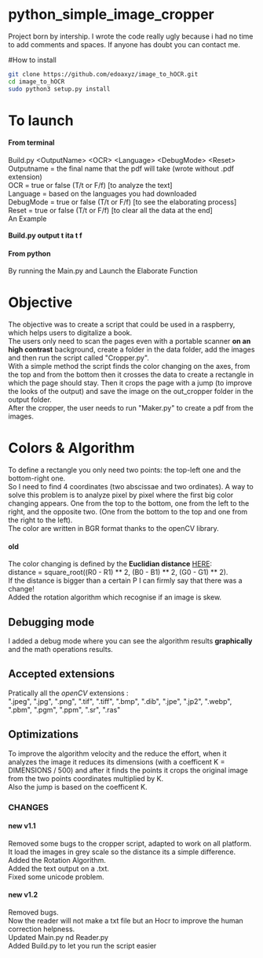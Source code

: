 # python_simple_image_cropper
Project born by intership.
I wrote the code really ugly because i had no time to add comments and spaces.
If anyone has doubt you can contact me.

#How to install
```bash
git clone https://github.com/edoaxyz/image_to_hOCR.git
cd image_to_hOCR
sudo python3 setup.py install
```


# To launch
#### From terminal
Build.py \<OutputName\> \<OCR\> \<Language\> \<DebugMode\> \<Reset\><br>
Outputname = the final name that the pdf will take (wrote without .pdf extension)<br>
OCR = true or false (T/t or F/f) [to analyze the text]<br>
Language = based on the languages you had downloaded<br>
DebugMode = true or false (T/t or F/f) [to see the elaborating process]<br>
Reset = true or false (T/t or F/f) [to clear all the data at the end]<br>
An Example<br><br>
**Build.py output t ita t f**<br>

#### From python
By running the Main.py and Launch the Elaborate Function<br>

# Objective
The objective was to create a script that could be used in a raspberry, which helps users to digitalize a book.<br>
The users only need to scan the pages even with a portable scanner **on an high contrast** background, create a folder in the data folder, add the images and then run the script called "Cropper.py".<br>
With a simple method the script finds the color changing on the axes, from the top and from the bottom then it crosses the data to create a rectangle in which the page should stay. Then it crops the page with a jump (to improve the looks of the output) and save the image on the out_cropper folder in the output folder.<br>
After the cropper, the user needs to run "Maker.py" to create a pdf from the images.<br>

# Colors & Algorithm
To define a rectangle you only need two points: the top-left one and the bottom-right one.<br>
So I need to find 4 coordinates (two abscissae and two ordinates). A way to solve this problem is to analyze pixel by pixel where the first big color changing appears. One from the top to the bottom, one from the left to the right, and the opposite two. (One from the bottom to the top and one from the right to the left).<br>
The color are written in BGR format thanks to the openCV library.<br>
#### old
The color changing is defined by the **Euclidian distance** [HERE](https://en.wikipedia.org/wiki/Color_difference):<br>
distance = square_root((R0 - R1) ** 2, (B0 - B1) ** 2, (G0 - G1) ** 2).<br>
If the distance is bigger than a certain P I can firmly say that there was a change!<br>
Added the rotation algorithm which recognise if an image is skew.<br>

## Debugging mode
I added a debug mode where you can see the algorithm results **graphically** and the math operations results.<br>

## Accepted extensions
Pratically all the *openCV* extensions :<br>
".jpeg", ".jpg", ".png", ".tif", ".tiff", ".bmp", ".dib", ".jpe", ".jp2", ".webp", ".pbm", ".pgm", ".ppm", ".sr", ".ras"<br>

## Optimizations
To improve the algorithm velocity and the reduce the effort, when it analyzes the image it reduces its dimensions (with a coefficent K = DIMENSIONS / 500) and after it finds the points it crops the original image from the two points coordinates multiplied by K.<br>
Also the jump is based on the coefficent K.<br>

### CHANGES
#### new v1.1
Removed some bugs to the cropper script, adapted to work on all platform.<br>
It load the images in grey scale so the distance its a simple difference.<br>
Added the Rotation Algorithm.<br>
Added the text output on a .txt.<br>
Fixed some unicode problem.<br>
#### new v1.2
Removed bugs.<br>
Now the reader will not make a txt file but an Hocr to improve the human correction helpness.<br>
Updated Main.py nd Reader.py<br>
Added Build.py to let you run the script easier<br>
